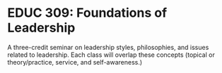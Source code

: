 # EDUC 309: Foundations of Leadership

A three-credit seminar on leadership styles, philosophies, and issues related to leadership. Each class will overlap these concepts (topical or theory/practice, service, and self-awareness.)